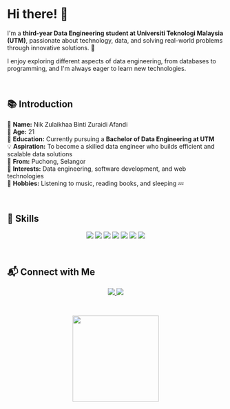 # Hi there! 👋  

I'm a **third-year Data Engineering student at Universiti Teknologi Malaysia (UTM)**, passionate about technology, data, and solving real-world problems through innovative solutions. 🚀  

I enjoy exploring different aspects of data engineering, from databases to programming, and I'm always eager to learn new technologies.  

<br>  

## 📚 Introduction  
💬 **Name:** Nik Zulaikhaa Binti Zuraidi Afandi  
🎂 **Age:** 21  
🌱 **Education:** Currently pursuing a **Bachelor of Data Engineering at UTM**  
💡 **Aspiration:** To become a skilled data engineer who builds efficient and scalable data solutions  
📍 **From:** Puchong, Selangor  
🎯 **Interests:** Data engineering, software development, and web technologies  
🎵 **Hobbies:** Listening to music, reading books, and sleeping 💤  

<br>  

## 🚀 Skills  

<p align="center">
  <img src="https://img.shields.io/badge/C%2B%2B-00599C?style=for-the-badge&logo=c%2B%2B&logoColor=white" />
  <img src="https://img.shields.io/badge/Java-007396?style=for-the-badge&logo=java&logoColor=white" />
  <img src="https://img.shields.io/badge/OOP-4CAF50?style=for-the-badge&logo=code&logoColor=white" />
  <img src="https://img.shields.io/badge/Python-3776AB?style=for-the-badge&logo=python&logoColor=white" />
  <img src="https://img.shields.io/badge/MySQL-4479A1?style=for-the-badge&logo=mysql&logoColor=white" />
  <img src="https://img.shields.io/badge/HTML5-E34F26?style=for-the-badge&logo=html5&logoColor=white" />
  <img src="https://img.shields.io/badge/CSS3-1572B6?style=for-the-badge&logo=css3&logoColor=white" />
</p>  

<br>  

## 📬 Connect with Me  

<p align="center">
  <a href="your-github-link">
    <img src="https://img.shields.io/badge/GitHub-100000?style=for-the-badge&logo=github&logoColor=white"/>
  </a>  
  <a href="https://www.linkedin.com/in/nik-zulaikhaa-binti-zuraidi-afandi-a607a7261/">
    <img src="https://img.shields.io/badge/LinkedIn-0A66C2?style=for-the-badge&logo=linkedin&logoColor=white"/>
  </a>  
</p>  

<br>  

<p align="center">
  <img src="https://media.tenor.com/AKHj5e7v4pcAAAAj/cute.gif" width="200"/>
</p>
